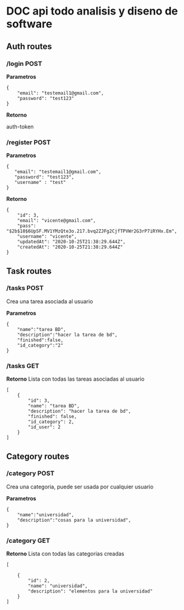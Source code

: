 # DOC api todo analisis y diseno de software

## Auth routes

### /login POST

**Parametros**

```
{
    "email": "testemail1@gmail.com",
    "password": "test123"
}
```

**Retorno**

auth-token

### /register POST

**Parametros**

```
{
   "email": "testemail1@gmail.com",
   "password": "test123",
   "username" : "test"
}
```

**Retorno**

```
{
    "id": 3,
    "email": "vicente@gmail.com",
    "pass": "$2b$10$6UpSF.MV1YMzQte3o.217.bvq2ZJFg2CjfTPVWr2G3rP7iRYHx.Em",
    "username": "vicente",
    "updatedAt": "2020-10-25T21:38:29.644Z",
    "createdAt": "2020-10-25T21:38:29.644Z"
}
```

## Task routes

### /tasks POST

Crea una tarea asociada al usuario

**Parametros**

```
{
    "name":"tarea BD",
    "description":"hacer la tarea de bd",
    "finished":false,
    "id_category":"2"
}
```

### /tasks GET

**Retorno**
Lista con todas las tareas asociadas al usuario

```
[
    {
        "id": 3,
        "name": "tarea BD",
        "description": "hacer la tarea de bd",
        "finished": false,
        "id_category": 2,
        "id_user": 2
    }
]
```

## Category routes

### /category POST

Crea una categoria, puede ser usada por cualquier usuario

**Parametros**

```
{
    "name":"universidad",
    "description":"cosas para la universidad",
}
```

### /category GET

**Retorno**
Lista con todas las categorias creadas

```
[

    {
        "id": 2,
        "name": "universidad",
        "description": "elementos para la universidad"
    }
]
```
